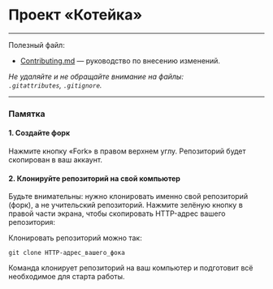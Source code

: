 # Проект «Котейка»

---

Полезный файл:

- [Contributing.md](Contributing.md) — руководство по внесению изменений.

_Не удаляйте и не обращайте внимание на файлы:_<br>
_`.gitattributes`, `.gitignore`._

---

### Памятка

#### 1. Создайте форк

Нажмите кнопку «Fork» в правом верхнем углу. Репозиторий будет скопирован в ваш аккаунт.

#### 2. Клонируйте репозиторий на свой компьютер

Будьте внимательны: нужно клонировать именно свой репозиторий (форк), а не учительский репозиторий. Нажмите зелёную кнопку в правой части экрана, чтобы скопировать HTTP-адрес вашего репозитория:

Клонировать репозиторий можно так:

```
git clone HTTP-адрес_вашего_фока
```

Команда клонирует репозиторий на ваш компьютер и подготовит всё необходимое для старта работы.
